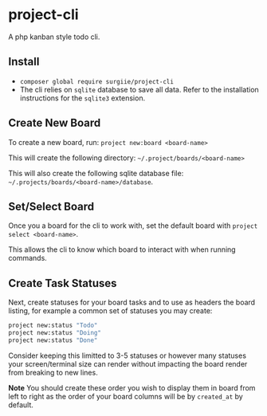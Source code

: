 # project-cli

A php kanban style todo cli. 

## Install

- `composer global require surgiie/project-cli`
- The cli relies on `sqlite` database to save all data. Refer to the installation instructions for the `sqlite3` extension.


## Create New Board

To create a new board, run: `project new:board <board-name>`

This will create the following directory: `~/.project/boards/<board-name>`

This will also create the following sqlite database file: `~/.projects/boards/<board-name>/database`.


## Set/Select Board

Once you a board for the cli to work with, set the default board with `project select <board-name>`.

This allows the cli to know which board to interact with when running commands. 


## Create Task Statuses

Next, create statuses for your board tasks and to use as headers the board listing, for example a common set of statuses you may create:

```bash
project new:status "Todo"
project new:status "Doing"
project new:status "Done"
```

Consider keeping this limitted to 3-5 statuses or however many statuses your screen/terminal size can render without impacting the board render from breaking to new lines.

**Note**  You should create these order you wish to display them in board from left to right as the order of your board columns will be by `created_at` by default.
